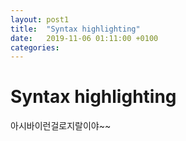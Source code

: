 ```yaml
---
layout: post1
title:  "Syntax highlighting"
date:   2019-11-06 01:11:00 +0100
categories:
---
```


# Syntax highlighting
아시바이런걸로지랄이야~~


